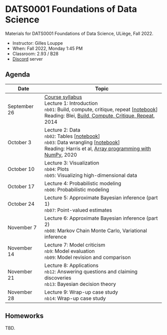 # DATS0001 Foundations of Data Science

Materials for DATS0001 Foundations of Data Science, ULiège, Fall 2022.

- Instructor: Gilles Louppe
- When: Fall 2022, Monday 1:45 PM
- Classroom: 2.93 / B28
- [Discord](https://discord.gg/g2SXBeNA) server

## Agenda

| Date | Topic |
| --- | --- |
| September 26 | [Course syllabus](https://glouppe.github.io/dats0001-foundations-of-data-science/?p=course-syllabus.md)<br> Lecture 1: Introduction<br>`nb01`: Build, compute, critique, repeat [[notebook](./nb01-box-loop.ipynb)]<br>Reading: Blei, [Build, Compute, Critique, Repeat](http://www.cs.columbia.edu/~blei/fogm/2020F/readings/Blei2014.pdf), 2014 |
| October 3 | Lecture 2: Data<br>`nb02`: Tables [[notebook](./nb02-tables.ipynb)]<br>`nb03`: Data wrangling [[notebook](./nb03-data-wrangling.ipynb)]<br>Reading: Harris et al, [Array programming with NumPy](https://www.nature.com/articles/s41586-020-2649-2), 2020 |
| October 10 | Lecture 3: Visualization<br>`nb04`: Plots<br>`nb05`: Visualizing high-dimensional data  |
| October 17 | Lecture 4: Probabilistic modeling<br>`nb06`: Probabilistic modeling |
| October 24 | Lecture 5: Approximate Bayesian inference (part 1)<br>`nb07`: Point-valued estimates |
| November 7 | Lecture 6: Approximate Bayesian inference (part 2)<br>`nb08`: Markov Chain Monte Carlo, Variational inference |
| November 14 | Lecture 7: Model criticism<br>`nb9`: Model evaluation<br>`nb09`: Model revision and comparison |
| November 21 | Lecture 8: Applications<br>`nb12`: Answering questions and claiming discoveries<br>`nb13`: Bayesian decision theory |
| November 28 | Lecture 9: Wrap-up case study<br>`nb14`: Wrap-up case study |

## Homeworks

TBD.